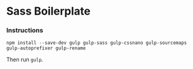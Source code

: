 # Sass Boilerplate

### Instructions

```
npm install --save-dev gulp gulp-sass gulp-cssnano gulp-sourcemaps gulp-autoprefixer gulp-rename
```

Then run `gulp`.